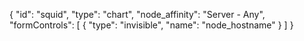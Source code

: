 {
    "id": "squid",
    "type": "chart",
    "node_affinity": "Server - Any",
    "formControls": [
        {
            "type": "invisible",
            "name": "node_hostname"
        }
    ]
}
